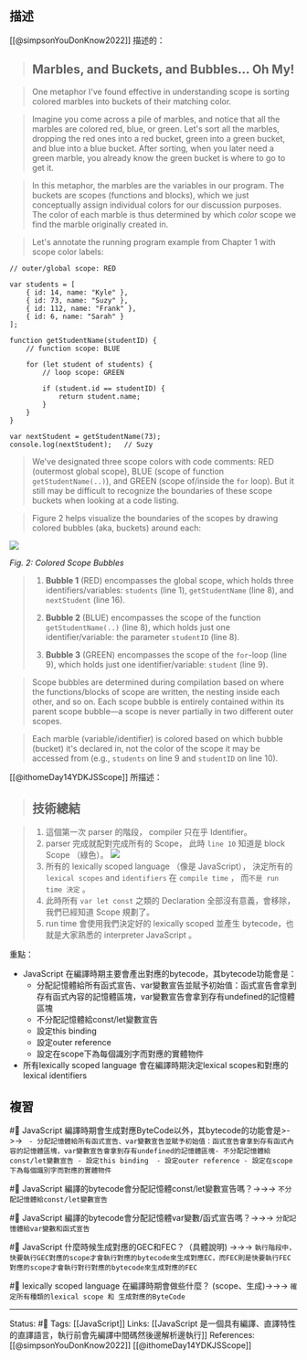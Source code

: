 ## 描述

[[@simpsonYouDonKnow2022]] 描述的：
> ## Marbles, and Buckets, and Bubbles... Oh My!

> One metaphor I've found effective in understanding scope is sorting colored marbles into buckets of their matching color.

> Imagine you come across a pile of marbles, and notice that all the marbles are colored red, blue, or green. Let's sort all the marbles, dropping the red ones into a red bucket, green into a green bucket, and blue into a blue bucket. After sorting, when you later need a green marble, you already know the green bucket is where to go to get it.

> In this metaphor, the marbles are the variables in our program. The buckets are scopes (functions and blocks), which we just conceptually assign individual colors for our discussion purposes. The color of each marble is thus determined by which _color_ scope we find the marble originally created in.

> Let's annotate the running program example from Chapter 1 with scope color labels:

```
// outer/global scope: RED

var students = [
    { id: 14, name: "Kyle" },
    { id: 73, name: "Suzy" },
    { id: 112, name: "Frank" },
    { id: 6, name: "Sarah" }
];

function getStudentName(studentID) {
    // function scope: BLUE

    for (let student of students) {
        // loop scope: GREEN

        if (student.id == studentID) {
            return student.name;
        }
    }
}

var nextStudent = getStudentName(73);
console.log(nextStudent);   // Suzy
```




> We've designated three scope colors with code comments: RED (outermost global scope), BLUE (scope of function `getStudentName(..)`), and GREEN (scope of/inside the `for` loop). But it still may be difficult to recognize the boundaries of these scope buckets when looking at a code listing.

> Figure 2 helps visualize the boundaries of the scopes by drawing colored bubbles (aka, buckets) around each:

![](https://github.com/getify/You-Dont-Know-JS/raw/2nd-ed/scope-closures/images/fig2.png)

_Fig. 2: Colored Scope Bubbles_

> 1.  **Bubble 1** (RED) encompasses the global scope, which holds three identifiers/variables: `students` (line 1), `getStudentName` (line 8), and `nextStudent` (line 16).
> 
> 2.  **Bubble 2** (BLUE) encompasses the scope of the function `getStudentName(..)` (line 8), which holds just one identifier/variable: the parameter `studentID` (line 8).
> 
> 3.  **Bubble 3** (GREEN) encompasses the scope of the `for`-loop (line 9), which holds just one identifier/variable: `student` (line 9).


> Scope bubbles are determined during compilation based on where the functions/blocks of scope are written, the nesting inside each other, and so on. Each scope bubble is entirely contained within its parent scope bubble—a scope is never partially in two different outer scopes.

> Each marble (variable/identifier) is colored based on which bubble (bucket) it's declared in, not the color of the scope it may be accessed from (e.g., `students` on line 9 and `studentID` on line 10).


[[@ithomeDay14YDKJSScope]] 所描述：
> ## 技術總結

> 1.  這個第一次 parser 的階段， compiler 只在乎 Identifier。
> 2.  parser 完成就配對完成所有的 Scope， 此時 `line 10` 知道是 block Scope （綠色）。    ![](https://i.imgur.com/dvoWJeX.png)
> 3.  所有的 lexically scoped language （像是 JavaScript）， 決定所有的 `lexical scopes` and `identifiers` 在 `compile time` ，  而`不是 run time 決定` 。
> 4.  此時所有 `var let const` 之類的 Declaration 全部沒有意義，會移除，我們已經知道 Scope 規劃了。
> 5.  run time 會使用我們決定好的 lexically scoped 並產生 bytecode，也就是大家熟悉的 interpreter JavaScript 。

重點：
- JavaScript 在編譯時期主要會產出對應的bytecode，其bytecode功能會是：
	- 分配記憶體給所有函式宣告、var變數宣告並賦予初始值：函式宣告會拿到存有函式內容的記憶體區塊，var變數宣告會拿到存有undefined的記憶體區塊
	- 不分配記憶體給const/let變數宣告
	- 設定this binding
	- 設定outer reference
	- 設定在scope下為每個識別字而對應的實體物件
- 所有lexically scoped language 會在編譯時期決定lexical scopes和對應的lexical identifiers


## 複習
#🧠 JavaScript 編譯時期會生成對應ByteCode以外，其bytecode的功能會是>->-> `	- 分配記憶體給所有函式宣告、var變數宣告並賦予初始值：函式宣告會拿到存有函式內容的記憶體區塊，var變數宣告會拿到存有undefined的記憶體區塊- 不分配記憶體給const/let變數宣告 - 設定this binding  - 設定outer reference - 設定在scope下為每個識別字而對應的實體物件`




#🧠 JavaScript 編譯的bytecode會分配記憶體const/let變數宣告嗎？->->-> `不分配記憶體給const/let變數宣告`
<!--SR:!2023-02-05,77,247-->


 #🧠 JavaScript 編譯的bytecode會分配記憶體var變數/函式宣告嗎？->->-> `分配記憶體給var變數和函式宣告`
<!--SR:!2023-03-20,104,247-->


#🧠 JavaScript 什麼時候生成對應的GEC和FEC？（具體說明) ->->-> `執行階段中，快要執行GEC對應的scope才會執行對應的bytecode來生成對應EC，而FEC則是快要執行FEC對應的scope才會執行對行對應的bytecode來生成對應的FEC`
<!--SR:!2023-03-21,106,247-->



#🧠 lexically scoped language 在編譯時期會做些什麼？ (scope、生成)->->-> `確定所有種類的lexical scope 和 生成對應的ByteCode`
<!--SR:!2023-04-08,138,228-->

---
Status: #🌱 
Tags: 
[[JavaScript]]
Links:
[[JavaScript 是一個具有編譯、直譯特性的直譯語言，執行前會先編譯中間碼然後邊解析邊執行]]
References:
[[@simpsonYouDonKnow2022]]
[[@ithomeDay14YDKJSScope]]